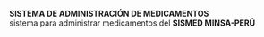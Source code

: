**SISTEMA DE ADMINISTRACIÓN DE MEDICAMENTOS** <br/>
sistema para administrar medicamentos del __SISMED MINSA-PERÚ__
